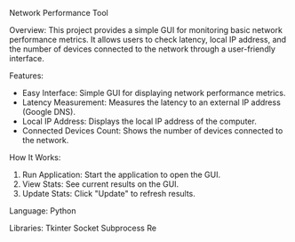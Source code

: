 Network Performance Tool

Overview: This project provides a simple GUI for monitoring basic network performance metrics. It allows users to check latency, local IP address, and the number of devices connected to the network through a user-friendly interface.

Features:
- Easy Interface: Simple GUI for displaying network performance metrics.
- Latency Measurement: Measures the latency to an external IP address (Google DNS).
- Local IP Address: Displays the local IP address of the computer.
- Connected Devices Count: Shows the number of devices connected to the network.

How It Works:

1) Run Application: Start the application to open the GUI.
2) View Stats: See current results on the GUI.
3) Update Stats: Click "Update" to refresh results.

Language: 
Python

Libraries: 
Tkinter
Socket
Subprocess
Re
